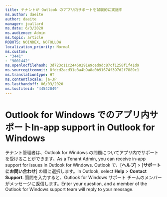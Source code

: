 ```yaml
---
title: テナントが Outlook のアプリ内サポートを試験的に実施中
ms.author: daeite
author: daeite
manager: joallard
ms.date: 6/3/2020
ms.audience: Admin
ms.topic: article
ROBOTS: NOINDEX, NOFOLLOW
localization_priority: Normal
ms.custom:
- "3441"
- "9001442"
ms.openlocfilehash: 3d723c11c24460291e9ced9dc87cf1258f1f41d9
ms.sourcegitcommit: 8fdcd2acd31e8a4b9a8a0b91674f397d2f7889c1
ms.translationtype: HT
ms.contentlocale: ja-JP
ms.lasthandoff: 06/03/2020
ms.locfileid: "44542049"
---
```

# <a name="in-app-support-in-outlook-for-windows"></a><span data-ttu-id="07897-102">Outlook for Windows でのアプリ内サポート</span><span class="sxs-lookup"><span data-stu-id="07897-102">In-app support in Outlook for Windows</span></span>

<span data-ttu-id="07897-103">テナント管理者は、Outlook for Windows の問題についてアプリ内でサポートを受けることができます。</span><span class="sxs-lookup"><span data-stu-id="07897-103">As a Tenant Admin, you can receive in-app support for issues in Outlook for Windows.</span></span> <span data-ttu-id="07897-104">Outlook で、[**ヘルプ**] > [**サポートにお問い合わせ**] の順に選択します。</span><span class="sxs-lookup"><span data-stu-id="07897-104">In Outlook, select **Help** > **Contact Support**.</span></span> <span data-ttu-id="07897-105">質問を入力すると、Outlook for Windows サポート チームのメンバーがメッセージに返信します。</span><span class="sxs-lookup"><span data-stu-id="07897-105">Enter your question, and a member of the Outlook for Windows support team will reply to your message.</span></span>